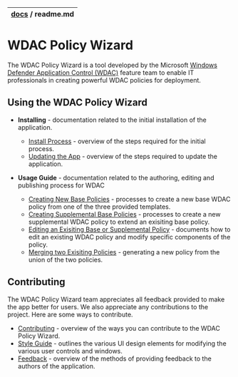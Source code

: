 | [docs](.) / readme.md |
|:---|

# WDAC Policy Wizard 
[](artwork/Squirrel-Logo.png)

The WDAC Policy Wizard is a tool developed by the Microsoft [Windows Defender Application Control (WDAC)](https://docs.microsoft.com/en-us/windows/security/threat-protection/windows-defender-application-control/windows-defender-application-control)
feature team to enable IT professionals in creating powerful WDAC policies for deployment. 


## Using the WDAC Policy Wizard 

* **Installing** - documentation related to the initial installation of the application. 

  * [Install Process](getting-started/install-process.md) - overview of the steps required for the initial process. 
  * [Updating the App](getting-started/update-process.md) - overview of the steps required to update the application.

* **Usage Guide** - documentation related to the authoring, editing and publishing process for WDAC 

  * [Creating New Base Policies](using/base-policy.md) - processes to create a new base WDAC policy from one of the three provided templates. 
  * [Creating Supplemental Base Policies](using/supplemental-policy.md) - processes to create a new supplemental WDAC policy to extend an exisiting 
  base policy. 
  * [Editing an Exisiting Base or Supplemental Policy](using/edit-policy.md) - documents how to edit an existing WDAC policy and modify specific components of the policy. 
  * [Merging two Exisiting Policies](using/merge-policy.md) - generating a new policy from the union of the two policies. 

## Contributing

The WDAC Policy Wizard team appreciates all feedback provided to make the app better for users. We also appreciate any contributions to the project. 
Here are some ways to contribute. 

* [Contributing](contributing/contributing.md) - overview of the ways you can contribute to the WDAC Policy Wizard. 
* [Style Guide](contributing/style-guide.md) - outlines the various UI design elements for modifying the various user controls and windows. 
* [Feedback](contributing/feedback.md) - overview of the methods of providing feedback to the authors of the application. 